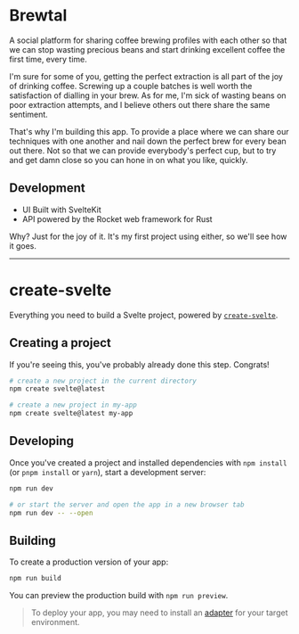 # Brewtal


A social platform for sharing coffee brewing profiles with each other so that we can stop wasting precious beans and start drinking excellent coffee the first time, every time.

I'm sure for some of you, getting the perfect extraction is all part of the joy of drinking coffee. Screwing up a couple batches is well worth the satisfaction of dialling in your brew. As for me, I'm sick of wasting beans on poor extraction attempts, and I believe others out there share the same sentiment.

That's why I'm building this app. To provide a place where we can share our techniques with one another and nail down the perfect brew for every bean out there. Not so that we can provide everybody's perfect cup, but to try and get damn close so you can hone in on what you like, quickly.

## Development

- UI Built with SvelteKit
- API powered by the Rocket web framework for Rust

Why? Just for the joy of it. It's my first project using either, so we'll see how it goes.

---

# create-svelte

Everything you need to build a Svelte project, powered by [`create-svelte`](https://github.com/sveltejs/kit/tree/master/packages/create-svelte).

## Creating a project

If you're seeing this, you've probably already done this step. Congrats!

```bash
# create a new project in the current directory
npm create svelte@latest

# create a new project in my-app
npm create svelte@latest my-app
```

## Developing

Once you've created a project and installed dependencies with `npm install` (or `pnpm install` or `yarn`), start a development server:

```bash
npm run dev

# or start the server and open the app in a new browser tab
npm run dev -- --open
```

## Building

To create a production version of your app:

```bash
npm run build
```

You can preview the production build with `npm run preview`.

> To deploy your app, you may need to install an [adapter](https://kit.svelte.dev/docs/adapters) for your target environment.
